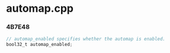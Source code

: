 # automap.cpp

### 4B7E48

```c
// automap_enabled specifies whether the automap is enabled.
bool32_t automap_enabled;
```
